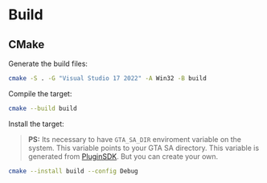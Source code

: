 # Build

## CMake

Generate the build files:
```bash
cmake -S . -G "Visual Studio 17 2022" -A Win32 -B build
```

Compile the target:
```bash
cmake --build build
```

Install the target:

> **PS:** Its necessary to have ```GTA_SA_DIR``` enviroment variable on the system. This variable points to your GTA SA directory. This variable is generated from [PluginSDK](https://github.com/DK22Pac/plugin-sdk). But you can create your own.
```bash
cmake --install build --config Debug
```
